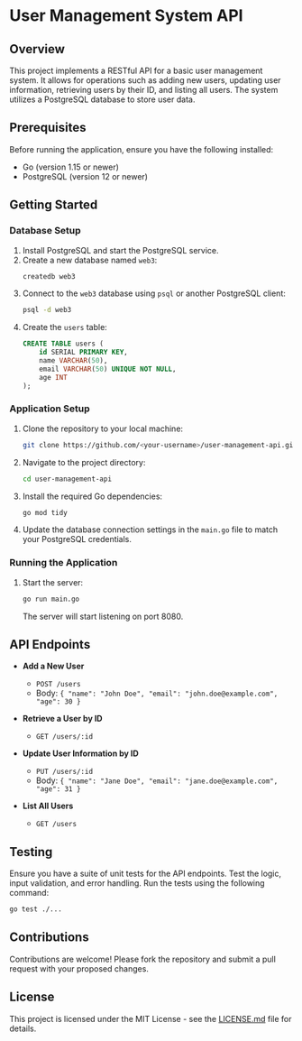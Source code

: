 # User Management System API

## Overview

This project implements a RESTful API for a basic user management system. It allows for operations such as adding new users, updating user information, retrieving users by their ID, and listing all users. The system utilizes a PostgreSQL database to store user data.

## Prerequisites

Before running the application, ensure you have the following installed:

- Go (version 1.15 or newer)
- PostgreSQL (version 12 or newer)

## Getting Started

### Database Setup

1. Install PostgreSQL and start the PostgreSQL service.
2. Create a new database named `web3`:
    ```bash
    createdb web3
    ```
3. Connect to the `web3` database using `psql` or another PostgreSQL client:
    ```bash
    psql -d web3
    ```
4. Create the `users` table:
    ```sql
    CREATE TABLE users (
        id SERIAL PRIMARY KEY,
        name VARCHAR(50),
        email VARCHAR(50) UNIQUE NOT NULL,
        age INT
    );
    ```

### Application Setup

1. Clone the repository to your local machine:
    ```bash
    git clone https://github.com/<your-username>/user-management-api.git
    ```
2. Navigate to the project directory:
    ```bash
    cd user-management-api
    ```
3. Install the required Go dependencies:
    ```bash
    go mod tidy
    ```
4. Update the database connection settings in the `main.go` file to match your PostgreSQL credentials.

### Running the Application

1. Start the server:
    ```bash
    go run main.go
    ```
    The server will start listening on port 8080.

## API Endpoints

- **Add a New User**
  - `POST /users`
  - Body: `{ "name": "John Doe", "email": "john.doe@example.com", "age": 30 }`

- **Retrieve a User by ID**
  - `GET /users/:id`
  
- **Update User Information by ID**
  - `PUT /users/:id`
  - Body: `{ "name": "Jane Doe", "email": "jane.doe@example.com", "age": 31 }`

- **List All Users**
  - `GET /users`

## Testing

Ensure you have a suite of unit tests for the API endpoints. Test the logic, input validation, and error handling. Run the tests using the following command:

```bash
go test ./...
```

## Contributions

Contributions are welcome! Please fork the repository and submit a pull request with your proposed changes.

## License

This project is licensed under the MIT License - see the [LICENSE.md](LICENSE.md) file for details.
